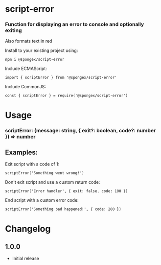 # script-error

### Function for displaying an error to console and optionally exiting
Also formats text in red

Install to your existing project using:
```
npm i @spongex/script-error
```

Include ECMAScript:
```
import { scriptError } from '@spongex/script-error'
```

Include CommonJS:
```
const { scriptError } = require('@spongex/script-error')
```

# Usage

### scriptError: (message: string, { exit?: boolean, code?: number }) => number

## Examples:

Exit script with a code of 1:
```
scriptError('Something went wrong!')
```

Don't exit script and use a custom return code:
```
scriptError('Error handler', { exit: false, code: 100 })
```

End script with a custom error code:
```
scriptError('Something bad happened!', { code: 200 })
```

# Changelog

## 1.0.0
- Initial release
